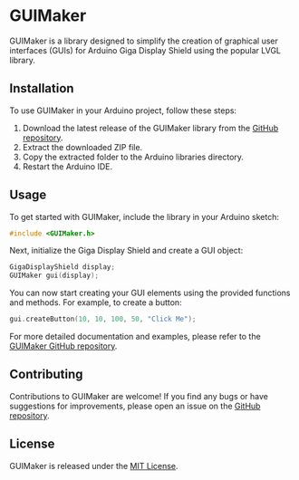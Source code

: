 # GUIMaker

GUIMaker is a library designed to simplify the creation of graphical user interfaces (GUIs) for Arduino Giga Display Shield using the popular LVGL library.

## Installation

To use GUIMaker in your Arduino project, follow these steps:

1. Download the latest release of the GUIMaker library from the [GitHub repository](https://github.com/your-username/GUIMaker).
2. Extract the downloaded ZIP file.
3. Copy the extracted folder to the Arduino libraries directory.
4. Restart the Arduino IDE.

## Usage

To get started with GUIMaker, include the library in your Arduino sketch:

```cpp
#include <GUIMaker.h>
```

Next, initialize the Giga Display Shield and create a GUI object:

```cpp
GigaDisplayShield display;
GUIMaker gui(display);
```

You can now start creating your GUI elements using the provided functions and methods. For example, to create a button:

```cpp
gui.createButton(10, 10, 100, 50, "Click Me");
```

For more detailed documentation and examples, please refer to the [GUIMaker GitHub repository](https://github.com/VBNetLander/GUIMaker).

## Contributing

Contributions to GUIMaker are welcome! If you find any bugs or have suggestions for improvements, please open an issue on the [GitHub repository](https://github.com/VBNetLander/GUIMaker).

## License

GUIMaker is released under the [MIT License](https://opensource.org/licenses/MIT).
